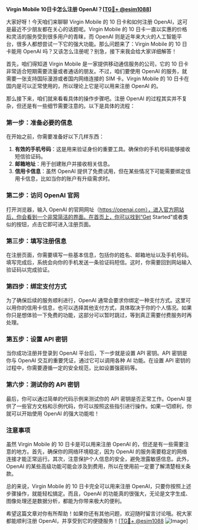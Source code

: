 **Virgin Mobile 10日卡怎么注册 OpenAI？[[TG💪+ @esim1088](https://t.me/s/esim1088)]**

大家好呀！今天咱们来聊聊 Virgin Mobile 的 10 日卡和如何注册 OpenAI，这可是最近不少朋友都在关心的话题呢。Virgin Mobile 的 10 日卡一直以实惠的价格和灵活的服务受到很多用户的青睐，而 OpenAI 则是近年来大火的人工智能平台，很多人都想尝试一下它的强大功能。那么问题来了：Virgin Mobile 的 10 日卡能用 OpenAI 吗？又该怎么注册呢？别急，接下来我会给大家详细解答！

首先，咱们得知道 Virgin Mobile 是一家提供移动通信服务的公司，它的 10 日卡非常适合短期需要流量或者通话的朋友。不过，咱们要使用 OpenAI 的服务，就需要一张支持国际漫游或者国内网络连接的 SIM 卡。Virgin Mobile 的 10 日卡在国内是可以正常使用的，所以理论上它是可以用来注册 OpenAI 的。

那么接下来，咱们就来看看具体的操作步骤吧。注册 OpenAI 的过程其实并不复杂，但还是有一些细节需要注意的。以下是具体的流程：

### 第一步：准备必要的信息

在开始之前，你需要准备好以下几样东西：
1. **有效的手机号码**：这是用来验证身份的重要工具。确保你的手机号码能够接收短信验证码。
2. **邮箱地址**：用于创建账户并接收相关信息。
3. **信用卡信息**：虽然 OpenAI 提供了免费试用，但在某些情况下可能需要绑定信用卡信息，比如当你的账户有升级需求时。

### 第二步：访问 OpenAI 官网

打开浏览器，输入 OpenAI 的官网网址（https://openai.com），进入官方网站后，你会看到一个非常简洁的界面。在首页上，你可以找到“Get Started”或者类似的按钮，点击它即可进入注册页面。

### 第三步：填写注册信息

在注册页面，你需要填写一些基本信息，包括你的姓名、邮箱地址以及手机号码。填写完成后，系统会向你的手机发送一条验证码短信。这时，你需要回到网站输入验证码以完成验证。

### 第四步：绑定支付方式

为了确保后续的服务顺利进行，OpenAI 通常会要求你绑定一种支付方式。这里可以用你的信用卡信息，也可以选择其他支付方式，具体取决于你的个人情况。如果你只是想体验一下免费的功能，这部分可以暂时跳过，等到真正需要付费服务时再处理。

### 第五步：设置 API 密钥

当你成功注册并登录到 OpenAI 平台后，下一步就是设置 API 密钥。API 密钥是你与 OpenAI 交互的重要凭证，通过它可以调用各种 AI 功能。在设置 API 密钥的过程中，你需要遵循一定的安全规范，比如设置强密码等。

### 第六步：测试你的 API 密钥

最后，你可以通过简单的代码示例来测试你的 API 密钥是否正常工作。OpenAI 提供了一些官方文档和示例代码，你可以按照这些指引进行操作。如果一切顺利，你就可以开始使用 OpenAI 的强大功能啦！

### 注意事项

虽然 Virgin Mobile 的 10 日卡是可以用来注册 OpenAI 的，但还是有一些需要注意的地方。首先，确保你的网络环境稳定，因为 OpenAI 的服务需要稳定的网络连接才能正常运行。其次，注意保护个人信息的安全，避免泄露敏感信息。此外，OpenAI 的某些高级功能可能会涉及到费用，所以在使用前一定要了解清楚相关条款。

总的来说，Virgin Mobile 的 10 日卡完全可以用来注册 OpenAI，只要你按照上述步骤操作，就能轻松搞定。而且，OpenAI 的功能真的很强大，无论是文字生成、图像处理还是数据分析，都能为你带来极大的便利。

希望这篇文章对你有所帮助！如果你还有其他问题，欢迎随时留言讨论哦。祝大家都能顺利注册 OpenAI，并享受到它的便捷服务！[[TG💪+ @esim1088](https://t.me/s/esim1088) ![Image](https://i.postimg.cc/4NQfJmqS/Snipaste-2025-05-13-00-14-12.png)]